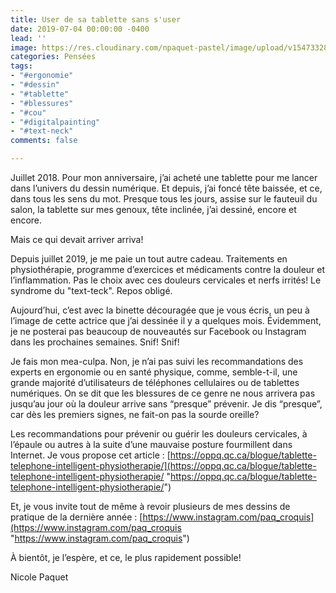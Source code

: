 ```yaml
---
title: User de sa tablette sans s'user
date: 2019-07-04 00:00:00 -0400
lead: ''
image: https://res.cloudinary.com/npaquet-pastel/image/upload/v1547332815/Johanne%20Qoodward%2C%202-19.jpg
categories: Pensées
tags:
- "#ergonomie"
- "#dessin"
- "#tablette"
- "#blessures"
- "#cou"
- "#digitalpainting"
- "#text-neck"
comments: false

---
```

Juillet 2018. Pour mon anniversaire, j’ai acheté une tablette pour me lancer dans l’univers du dessin numérique. Et depuis, j’ai foncé tête baissée, et ce, dans tous les sens du mot. Presque tous les jours, assise sur le fauteuil du salon, la tablette sur mes genoux, tête inclinée, j’ai dessiné, encore et encore.

Mais ce qui devait arriver arriva!

Depuis juillet 2019, je me paie un tout autre cadeau. Traitements en physiothérapie, programme d’exercices et médicaments contre la douleur et l’inflammation. Pas le choix avec ces douleurs cervicales et nerfs irrités! Le syndrome du "text-teck". Repos obligé.

Aujourd’hui, c’est avec la binette découragée que je vous écris, un peu à l’image de cette actrice que j’ai dessinée il y a quelques mois. Évidemment, je ne posterai pas beaucoup de nouveautés sur Facebook ou Instagram dans les prochaines semaines. Snif! Snif!

Je fais mon mea-culpa. Non, je n’ai pas suivi les recommandations des experts en ergonomie ou en santé physique, comme, semble-t-il, une grande majorité d’utilisateurs de téléphones cellulaires ou de tablettes numériques. On se dit que les blessures de ce genre ne nous arrivera pas jusqu’au jour où la douleur arrive sans “presque” prévenir. Je dis “presque”, car dès les premiers signes, ne fait-on pas la sourde oreille?

Les recommandations pour prévenir ou guérir les douleurs cervicales, à l’épaule ou autres à la suite d’une mauvaise posture fourmillent dans Internet. Je vous propose cet article : [https://oppq.qc.ca/blogue/tablette-telephone-intelligent-physiotherapie/](https://oppq.qc.ca/blogue/tablette-telephone-intelligent-physiotherapie/ "https://oppq.qc.ca/blogue/tablette-telephone-intelligent-physiotherapie/")

Et, je vous invite tout de même à revoir plusieurs de mes dessins de pratique de la dernière année : [https://www.instagram.com/paq_croquis](https://www.instagram.com/paq_croquis "https://www.instagram.com/paq_croquis")

À bientôt, je l’espère, et ce, le plus rapidement possible!

Nicole Paquet